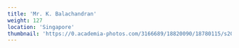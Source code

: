 ```yaml
---
title: 'Mr. K. Balachandran'
weight: 127
location: 'Singapore'
thumbnail: 'https://0.academia-photos.com/3166689/18820090/18780115/s200_k.kalyanasundaram.jpg'
---
```

